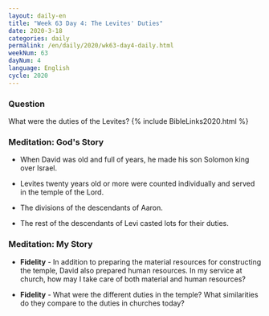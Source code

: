 ```yaml
---
layout: daily-en
title: "Week 63 Day 4: The Levites' Duties"
date: 2020-3-18 
categories: daily
permalink: /en/daily/2020/wk63-day4-daily.html
weekNum: 63
dayNum: 4
language: English
cycle: 2020
---
```


### Question     
What were the duties of the Levites?
{% include BibleLinks2020.html %} 

### Meditation: God's Story   
+ When David was old and full of years, he made his son Solomon king over Israel. 

+ Levites twenty years old or more were counted individually and served in the temple of the Lord. 

+ The divisions of the descendants of Aaron. 
+ The rest of the descendants of Levi casted lots for their duties. 

### Meditation: My Story   
+ **Fidelity** - In addition to preparing the material resources for constructing the temple, David also prepared human resources. In my service at church, how may I take care of both material and human resources? 

+ **Fidelity** - What were the different duties in the temple? What similarities do they compare to the duties in churches today? 